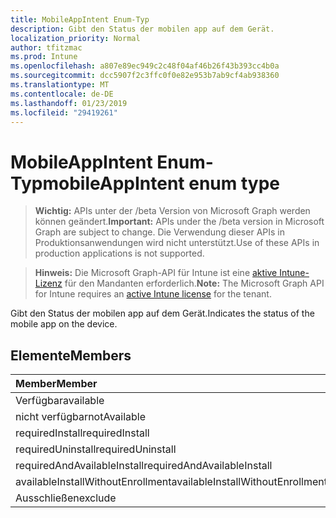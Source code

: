 ```yaml
---
title: MobileAppIntent Enum-Typ
description: Gibt den Status der mobilen app auf dem Gerät.
localization_priority: Normal
author: tfitzmac
ms.prod: Intune
ms.openlocfilehash: a807e89ec949c2c48f04af46b26f43b393cc4b0a
ms.sourcegitcommit: dcc5907f2c3ffc0f0e82e953b7ab9cf4ab938360
ms.translationtype: MT
ms.contentlocale: de-DE
ms.lasthandoff: 01/23/2019
ms.locfileid: "29419261"
---
```

# <a name="mobileappintent-enum-type"></a><span data-ttu-id="6f94a-103">MobileAppIntent Enum-Typ</span><span class="sxs-lookup"><span data-stu-id="6f94a-103">mobileAppIntent enum type</span></span>

> <span data-ttu-id="6f94a-104">**Wichtig:** APIs unter der /beta Version von Microsoft Graph werden können geändert.</span><span class="sxs-lookup"><span data-stu-id="6f94a-104">**Important:** APIs under the /beta version in Microsoft Graph are subject to change.</span></span> <span data-ttu-id="6f94a-105">Die Verwendung dieser APIs in Produktionsanwendungen wird nicht unterstützt.</span><span class="sxs-lookup"><span data-stu-id="6f94a-105">Use of these APIs in production applications is not supported.</span></span>

> <span data-ttu-id="6f94a-106">**Hinweis:** Die Microsoft Graph-API für Intune ist eine [aktive Intune-Lizenz](https://go.microsoft.com/fwlink/?linkid=839381) für den Mandanten erforderlich.</span><span class="sxs-lookup"><span data-stu-id="6f94a-106">**Note:** The Microsoft Graph API for Intune requires an [active Intune license](https://go.microsoft.com/fwlink/?linkid=839381) for the tenant.</span></span>

<span data-ttu-id="6f94a-107">Gibt den Status der mobilen app auf dem Gerät.</span><span class="sxs-lookup"><span data-stu-id="6f94a-107">Indicates the status of the mobile app on the device.</span></span>

## <a name="members"></a><span data-ttu-id="6f94a-108">Elemente</span><span class="sxs-lookup"><span data-stu-id="6f94a-108">Members</span></span>
|<span data-ttu-id="6f94a-109">Member</span><span class="sxs-lookup"><span data-stu-id="6f94a-109">Member</span></span>|<span data-ttu-id="6f94a-110">Wert</span><span class="sxs-lookup"><span data-stu-id="6f94a-110">Value</span></span>|<span data-ttu-id="6f94a-111">Beschreibung</span><span class="sxs-lookup"><span data-stu-id="6f94a-111">Description</span></span>|
|:---|:---|:---|
|<span data-ttu-id="6f94a-112">Verfügbar</span><span class="sxs-lookup"><span data-stu-id="6f94a-112">available</span></span>|<span data-ttu-id="6f94a-113">0</span><span class="sxs-lookup"><span data-stu-id="6f94a-113">0</span></span>|<span data-ttu-id="6f94a-114">Available</span><span class="sxs-lookup"><span data-stu-id="6f94a-114">Available</span></span>|
|<span data-ttu-id="6f94a-115">nicht verfügbar</span><span class="sxs-lookup"><span data-stu-id="6f94a-115">notAvailable</span></span>|<span data-ttu-id="6f94a-116">1</span><span class="sxs-lookup"><span data-stu-id="6f94a-116">1</span></span>|<span data-ttu-id="6f94a-117">Nicht verfügbar</span><span class="sxs-lookup"><span data-stu-id="6f94a-117">Not Available</span></span>|
|<span data-ttu-id="6f94a-118">requiredInstall</span><span class="sxs-lookup"><span data-stu-id="6f94a-118">requiredInstall</span></span>|<span data-ttu-id="6f94a-119">2</span><span class="sxs-lookup"><span data-stu-id="6f94a-119">2</span></span>|<span data-ttu-id="6f94a-120">Installation erforderlich</span><span class="sxs-lookup"><span data-stu-id="6f94a-120">Required Install</span></span>|
|<span data-ttu-id="6f94a-121">requiredUninstall</span><span class="sxs-lookup"><span data-stu-id="6f94a-121">requiredUninstall</span></span>|<span data-ttu-id="6f94a-122">3</span><span class="sxs-lookup"><span data-stu-id="6f94a-122">3</span></span>|<span data-ttu-id="6f94a-123">Erforderliche Deinstallation</span><span class="sxs-lookup"><span data-stu-id="6f94a-123">Required Uninstall</span></span>|
|<span data-ttu-id="6f94a-124">requiredAndAvailableInstall</span><span class="sxs-lookup"><span data-stu-id="6f94a-124">requiredAndAvailableInstall</span></span>|<span data-ttu-id="6f94a-125">4</span><span class="sxs-lookup"><span data-stu-id="6f94a-125">4</span></span>|<span data-ttu-id="6f94a-126">RequiredAndAvailableInstall</span><span class="sxs-lookup"><span data-stu-id="6f94a-126">RequiredAndAvailableInstall</span></span>|
|<span data-ttu-id="6f94a-127">availableInstallWithoutEnrollment</span><span class="sxs-lookup"><span data-stu-id="6f94a-127">availableInstallWithoutEnrollment</span></span>|<span data-ttu-id="6f94a-128">5</span><span class="sxs-lookup"><span data-stu-id="6f94a-128">5</span></span>|<span data-ttu-id="6f94a-129">AvailableInstallWithoutEnrollment</span><span class="sxs-lookup"><span data-stu-id="6f94a-129">AvailableInstallWithoutEnrollment</span></span>|
|<span data-ttu-id="6f94a-130">Ausschließen</span><span class="sxs-lookup"><span data-stu-id="6f94a-130">exclude</span></span>|<span data-ttu-id="6f94a-131">6</span><span class="sxs-lookup"><span data-stu-id="6f94a-131">6</span></span>|<span data-ttu-id="6f94a-132">Ausschließen</span><span class="sxs-lookup"><span data-stu-id="6f94a-132">Exclude</span></span>|




